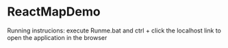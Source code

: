 # ReactMapDemo

Running instrucions: execute Runme.bat and ctrl + click the localhost link to open the application in the browser
